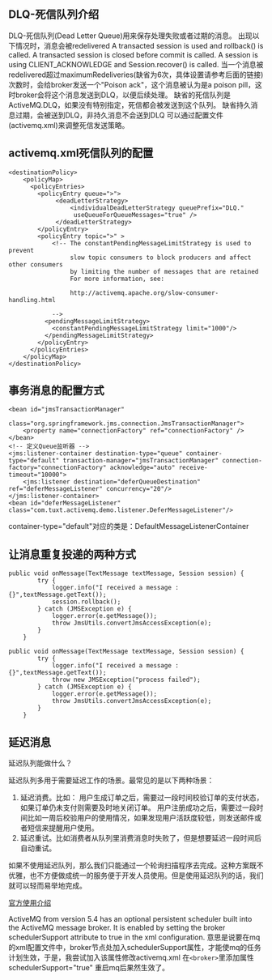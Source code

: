 ## DLQ-死信队列介绍
DLQ-死信队列(Dead Letter Queue)用来保存处理失败或者过期的消息。
出现以下情况时，消息会被redelivered
 A transacted session is used and rollback() is called.
 A transacted session is closed before commit is called.
 A session is using CLIENT_ACKNOWLEDGE and Session.recover() is called.
当一个消息被redelivered超过maximumRedeliveries(缺省为6次，具体设置请参考后面的链接)次数时，会给broker发送一个"Poison ack"，这个消息被认为是a poison pill，这时broker会将这个消息发送到DLQ，以便后续处理。
缺省的死信队列是ActiveMQ.DLQ，如果没有特别指定，死信都会被发送到这个队列。
缺省持久消息过期，会被送到DLQ，非持久消息不会送到DLQ
可以通过配置文件(activemq.xml)来调整死信发送策略。
## activemq.xml死信队列的配置
```
<destinationPolicy>
    <policyMap>
      <policyEntries>
        <policyEntry queue=">">
             <deadLetterStrategy>
                 <individualDeadLetterStrategy queuePrefix="DLQ."
                  useQueueForQueueMessages="true" />
             </deadLetterStrategy>
        </policyEntry>
        <policyEntry topic=">" >
            <!-- The constantPendingMessageLimitStrategy is used to prevent
                 slow topic consumers to block producers and affect other consumers
                 by limiting the number of messages that are retained
                 For more information, see:

                 http://activemq.apache.org/slow-consumer-handling.html

            -->
          <pendingMessageLimitStrategy>
            <constantPendingMessageLimitStrategy limit="1000"/>
          </pendingMessageLimitStrategy>
        </policyEntry>
      </policyEntries>
    </policyMap>
</destinationPolicy>
```
## 事务消息的配置方式
```
<bean id="jmsTransactionManager"
      class="org.springframework.jms.connection.JmsTransactionManager">
    <property name="connectionFactory" ref="connectionFactory" />
</bean>
<!-- 定义Queue监听器 -->
<jms:listener-container destination-type="queue" container-type="default" transaction-manager="jmsTransactionManager" connection-factory="connectionFactory" acknowledge="auto" receive-timeout="10000">
    <jms:listener destination="deferQueueDestination" ref="deferMessageListener" concurrency="20"/>
</jms:listener-container>
<bean id="deferMessageListener" class="com.tuxt.activemq.demo.listener.DeferMessageListener"/>
```
container-type="default"对应的类是：DefaultMessageListenerContainer
## 让消息重复投递的两种方式
```
public void onMessage(TextMessage textMessage, Session session) {
        try {
            logger.info("I received a message :{}",textMessage.getText());
            session.rollback();
        } catch (JMSException e) {
            logger.error(e.getMessage());
            throw JmsUtils.convertJmsAccessException(e);
        }
    }
```

```
public void onMessage(TextMessage textMessage, Session session) {
        try {
            logger.info("I received a message :{}",textMessage.getText());
            throw new JMSException("process failed");
        } catch (JMSException e) {
            logger.error(e.getMessage());
            throw JmsUtils.convertJmsAccessException(e);
        }
    }
```

## 延迟消息
延迟队列能做什么？

延迟队列多用于需要延迟工作的场景。最常见的是以下两种场景：

1. 延迟消费。比如：
用户生成订单之后，需要过一段时间校验订单的支付状态，如果订单仍未支付则需要及时地关闭订单。
用户注册成功之后，需要过一段时间比如一周后校验用户的使用情况，如果发现用户活跃度较低，则发送邮件或者短信来提醒用户使用。
2. 延迟重试。比如消费者从队列里消费消息时失败了，但是想要延迟一段时间后自动重试。

如果不使用延迟队列，那么我们只能通过一个轮询扫描程序去完成。这种方案既不优雅，也不方便做成统一的服务便于开发人员使用。但是使用延迟队列的话，我们就可以轻而易举地完成。

[官方使用介绍](http://activemq.apache.org/delay-and-schedule-message-delivery.html)

ActiveMQ from version 5.4 has an optional persistent scheduler built into the ActiveMQ message broker. It is enabled by setting the broker schedulerSupport attribute to true in the xml configuration.
意思是说要在mq的xml配置文件中，broker节点处加入schedulerSupport属性，才能使mq的任务计划生效，于是，我尝试加入该属性修改activemq.xml 在`<broker>`里添加属性schedulerSupport="true" 重启mq后果然生效了。